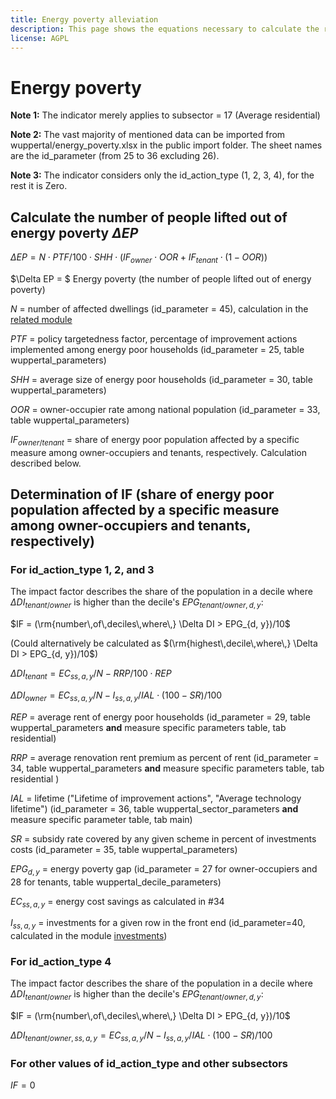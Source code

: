 ```yaml
---
title: Energy poverty alleviation
description: This page shows the equations necessary to calculate the reduction in energy poverty.
license: AGPL
---
```


<!--
© 2023 - 2024 Fraunhofer-Gesellschaft e.V., München

SPDX-License-Identifier: AGPL-3.0-or-later
-->

Energy poverty
===

**Note 1:** The indicator merely applies to subsector = 17 (Average residential)

**Note 2:** The vast majority of mentioned data can be imported from wuppertal/energy_poverty.xlsx in the public import folder.
The sheet names are the id_parameter (from 25 to 36 excluding 26).

**Note 3:** The indicator considers only the id_action_type (1, 2, 3, 4), for the rest it is Zero.

Calculate the number of people lifted out of energy poverty $\Delta EP$
-


$\Delta EP =  N \cdot PTF / 100 \cdot SHH  \cdot
 \left( IF_{owner} \cdot OOR + IF_{tenant} \cdot (1 - OOR) \right)$

$\Delta EP = $ Energy poverty (the number of people lifted out of energy poverty)

$N$ = number of affected dwellings (id_parameter = 45), calculation in the [related module](../modules/N_affected_dwellings.md)

$PTF$ = policy targetedness factor, percentage of improvement actions implemented among energy poor households (id_parameter = 25, table wuppertal_parameters)  

$SHH$ = average size of energy poor households (id_parameter = 30, table wuppertal_parameters)

$OOR$ = owner-occupier rate among national population (id_parameter = 33, table wuppertal_parameters)

$IF_{owner/tenant}$ = share of energy poor population affected by a specific measure among owner-occupiers and tenants, respectively. Calculation described below.

Determination of IF (share of energy poor population affected by a specific measure among owner-occupiers and tenants, respectively) 
-

### For id_action_type 1, 2, and 3

<a name = "Determination of IF for id_action_type 1, 2, and 3"></a>


The impact factor describes the share of the population in a decile where $\Delta DI_{tenant/owner}$ is higher than the decile's $EPG_{tenant/owner, d, y}$: 

$IF = (\rm{number\,of\,deciles\,where\,} \Delta DI > EPG_{d, y})/10$ 

(Could alternatively be calculated as $(\rm{highest\,decile\,where\,} \Delta DI > EPG_{d, y})/10$)

$\Delta DI_{tenant} = EC_{ss, a, y}/N - RRP / 100 \cdot REP$

$\Delta DI_{owner} = EC_{ss, a, y}/N - I_{ss, a, y}/IAL \cdot (100 - SR) / 100$

$REP$ = average rent of energy poor households (id_parameter = 29, table wuppertal_parameters **and** measure specific parameters table, tab residential)

$RRP$ = average renovation rent premium as percent of rent (id_parameter = 34, table wuppertal_parameters **and** measure specific parameters table, tab residential )

$IAL$ = lifetime ("Lifetime of improvement actions", "Average technology lifetime") (id_parameter = 36, table wuppertal_sector_parameters **and** measure specific parameter table, tab main)

$SR$ = subsidy rate covered by any given scheme in percent of investments costs (id_parameter = 35, table wuppertal_parameters)

$EPG_{d, y}$ = energy poverty gap (id_parameter = 27 for owner-occupiers and 28 for tenants, table wuppertal_decile_parameters)

$EC_{ss, a, y}$ = energy cost savings as calculated in #34 

$I_{ss, a, y}$ = investments for a given row in the front end (id_parameter=40, calculated in the module [investments](../modules/investments.md))

### For id_action_type 4

The impact factor describes the share of the population in a decile where $\Delta DI_{tenant/owner}$ is higher than the decile's $EPG_{tenant/owner, d, y}$: 

$IF = (\rm{number\,of\,deciles\,where\,} \Delta DI > EPG_{d, y})/10$ 

$\Delta DI_{tenant/owner, ss, a, y} = EC_{ss, a, y}/N - I_{ss, a, y}/IAL \cdot (100 - SR) / 100$

### For other values of id_action_type and other subsectors

$IF = 0$